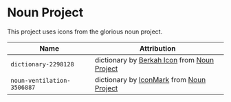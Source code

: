 # Noun Project

This project uses icons from the glorious noun project.

| Name | Attribution
|------|-------------
| `dictionary-2298128` | dictionary by [Berkah Icon](https://thenounproject.com/berkahicon/) from [Noun Project](https://thenounproject.com/browse/icons/term/dictionary/)
| `noun-ventilation-3506887` | dictionary by [IconMark](https://thenounproject.com/iconmark/) from [Noun Project](https://thenounproject.com/icon/ventilation-3506887/)
